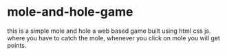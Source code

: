 # mole-and-hole-game

this is a simple mole and hole a web based game built using html css js. <br/>
where you have to catch the mole, whenever you click on mole you will get points.


